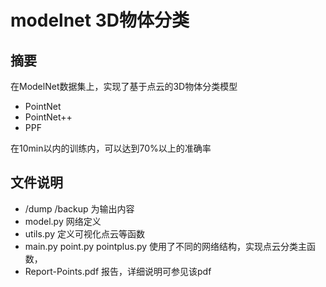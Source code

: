 # modelnet 3D物体分类

## 摘要

在ModelNet数据集上，实现了基于点云的3D物体分类模型
* PointNet
* PointNet++
* PPF

在10min以内的训练内，可以达到70%以上的准确率


## 文件说明
* /dump /backup 为输出内容
* model.py 网络定义
* utils.py 定义可视化点云等函数
* main.py point.py pointplus.py 使用了不同的网络结构，实现点云分类主函数，
* Report-Points.pdf 报告，详细说明可参见该pdf
